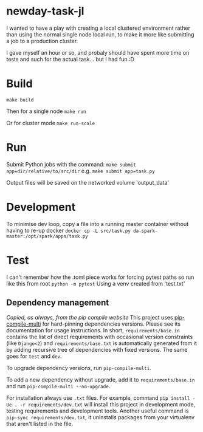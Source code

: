 # newday-task-jl

I wanted to have a play with creating a local clustered environment rather than using the normal single node local run, to make it more like submitting a job to a production cluster.

I gave myself an hour or so, and probaly should have spent more time on tests and such for the actual task... but I had fun :D

# Build
`make build`

Then for a single node
`make run`

Or for cluster mode
`make run-scale`

# Run
Submit Python jobs with the command:
`make submit app=dir/relative/to/src/dir`
e.g.
`make submit app=task.py`

Output files will be saved on the networked volume 'output_data'

# Development
To minimise dev loop, copy a file into a running master container without having to re-up docker
`docker cp -L src/task.py da-spark-master:/opt/spark/apps/task.py`

# Test
I can't remember how the .toml piece works for forcing pytest paths so run like this from root
`python -m pytest`
Using a venv created from 'test.txt'

## Dependency management
_Copied, as always, from the pip compile website_
This project uses [pip-compile-multi](https://pypi.org/project/pip-compile-multi/) for hard-pinning dependencies versions.
Please see its documentation for usage instructions.
In short, `requirements/base.in` contains the list of direct requirements with occasional version constraints (like `Django<2`)
and `requirements/base.txt` is automatically generated from it by adding recursive tree of dependencies with fixed versions.
The same goes for `test` and `dev`.

To upgrade dependency versions, run `pip-compile-multi`.

To add a new dependency without upgrade, add it to `requirements/base.in` and run `pip-compile-multi --no-upgrade`.

For installation always use `.txt` files. For example, command `pip install -Ue . -r requirements/dev.txt` will install
this project in development mode, testing requirements and development tools.
Another useful command is `pip-sync requirements/dev.txt`, it uninstalls packages from your virtualenv that aren't listed in the file.
